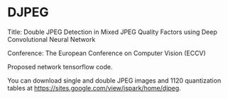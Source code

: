 # DJPEG
Title: Double JPEG Detection in Mixed JPEG Quality Factors using Deep Convolutional Neural Network

Conference: The European Conference on Computer Vision (ECCV)

Proposed network tensorflow code.

You can download single and double JPEG images and 1120 quantization tables at https://sites.google.com/view/jspark/home/djpeg.
